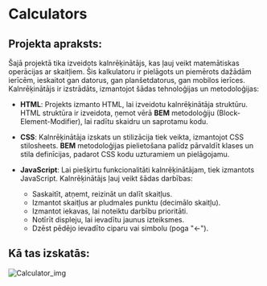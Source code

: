 # Calculators

## Projekta apraksts:
Šajā projektā tika izveidots kalnrēķinātājs, kas ļauj veikt matemātiskas operācijas ar skaitļiem. Šis kalkulatoru ir pielāgots un piemērots dažādām ierīcēm, ieskaitot gan datorus, gan planšetdatorus, gan mobilos ierīces. Kalnrēķinātājs ir izstrādāts, izmantojot šādas tehnoloģijas un metodoloģijas:

+ **HTML**: Projekts izmanto HTML, lai izveidotu kalnrēķinātāja struktūru. HTML struktūra ir izveidota, ņemot vērā **BEM** metodoloģiju (Block-Element-Modifier), lai radītu skaidru un saprotamu kodu.

+ **CSS**: Kalnrēķinātāja izskats un stilizācija tiek veikta, izmantojot CSS stilosheets. **BEM** metodoloģijas pielietošana palīdz pārvaldīt klases un stila definīcijas, padarot CSS kodu uzturamiem un pielāgojamu.

+ **JavaScript**: Lai piešķirtu funkcionalitāti kalnrēķinātājam, tiek izmantots JavaScript. Kalnrēķinātājs ļauj veikt šādas darbības:
    + Saskaitīt, atņemt, reizināt un dalīt skaitļus.
    + Izmantot skaitļus ar pludmales punktu (decimālo skaitļu).
    + Izmantot iekavas, lai noteiktu darbību prioritāti.
    + Notīrīt displeju, lai ievadītu jaunus izteiksmes.
    + Dzēst pēdējo ievadīto ciparu vai simbolu (poga "←").

## Kā tas izskatās:
![Calculator_img](https://github.com/ArtursBubovics/Calculator/assets/70743839/633ebcc3-e0e1-4f1f-9736-3d710f91fd37)
